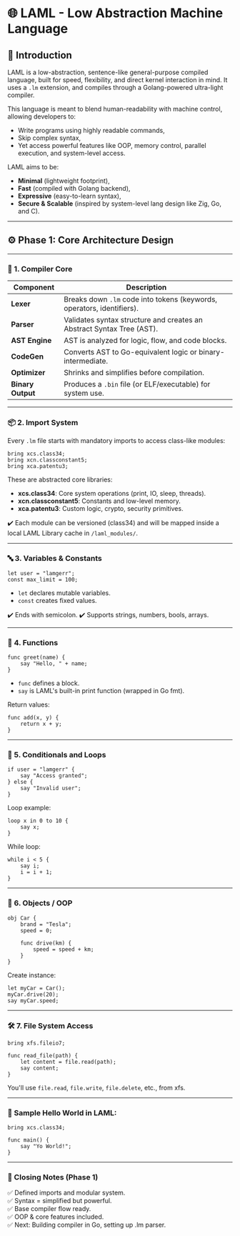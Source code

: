 # 🌐 LAML - Low Abstraction Machine Language

## 🔰 Introduction

LAML is a low-abstraction, sentence-like general-purpose compiled language, built for speed, flexibility, and direct kernel interaction in mind. It uses a `.lm` extension, and compiles through a Golang-powered ultra-light compiler.

This language is meant to blend human-readability with machine control, allowing developers to:

- Write programs using highly readable commands,
- Skip complex syntax,
- Yet access powerful features like OOP, memory control, parallel execution, and system-level access.

LAML aims to be:
- **Minimal** (lightweight footprint),
- **Fast** (compiled with Golang backend),
- **Expressive** (easy-to-learn syntax),
- **Secure & Scalable** (inspired by system-level lang design like Zig, Go, and C).

---

## ⚙️ Phase 1: Core Architecture Design

---

### 🧱 1. Compiler Core

| Component | Description |
|-----------|-------------|
| **Lexer** | Breaks down `.lm` code into tokens (keywords, operators, identifiers). |
| **Parser** | Validates syntax structure and creates an Abstract Syntax Tree (AST). |
| **AST Engine** | AST is analyzed for logic, flow, and code blocks. |
| **CodeGen** | Converts AST to Go-equivalent logic or binary-intermediate. |
| **Optimizer** | Shrinks and simplifies before compilation. |
| **Binary Output** | Produces a `.bin` file (or ELF/executable) for system use. |

---

### 📦 2. Import System

Every `.lm` file starts with mandatory imports to access class-like modules:

```laml
bring xcs.class34;
bring xcn.classconstant5;
bring xca.patentu3;
```

These are abstracted core libraries:
- **xcs.class34**: Core system operations (print, IO, sleep, threads).
- **xcn.classconstant5**: Constants and low-level memory.
- **xca.patentu3**: Custom logic, crypto, security primitives.

✔️ Each module can be versioned (class34) and will be mapped inside a local LAML Library cache in `/laml_modules/`.

---

### 🔤 3. Variables & Constants

```laml
let user = "lamgerr";
const max_limit = 100;
```

- `let` declares mutable variables.
- `const` creates fixed values.

✔️ Ends with semicolon. ✔️ Supports strings, numbers, bools, arrays.

---

### 🧮 4. Functions

```laml
func greet(name) {
    say "Hello, " + name;
}
```

- `func` defines a block.
- `say` is LAML's built-in print function (wrapped in Go fmt).

Return values:

```laml
func add(x, y) {
    return x + y;
}
```

---

### 🔁 5. Conditionals and Loops

```laml
if user = "lamgerr" {
    say "Access granted";
} else {
    say "Invalid user";
}
```

Loop example:

```laml
loop x in 0 to 10 {
    say x;
}
```

While loop:

```laml
while i < 5 {
    say i;
    i = i + 1;
}
```

---

### 🧊 6. Objects / OOP

```laml
obj Car {
    brand = "Tesla";
    speed = 0;

    func drive(km) {
        speed = speed + km;
    }
}
```

Create instance:

```laml
let myCar = Car();
myCar.drive(20);
say myCar.speed;
```

---

### 🛠️ 7. File System Access

```laml
bring xfs.fileio7;

func read_file(path) {
    let content = file.read(path);
    say content;
}
```

You'll use `file.read`, `file.write`, `file.delete`, etc., from xfs.

---

### 🧩 Sample Hello World in LAML:

```laml
bring xcs.class34;

func main() {
    say "Yo World!";
}
```

---

### 🧠 Closing Notes (Phase 1)

✅ Defined imports and modular system.  
✅ Syntax = simplified but powerful.  
✅ Base compiler flow ready.  
✅ OOP & core features included.  
✅ Next: Building compiler in Go, setting up .lm parser.